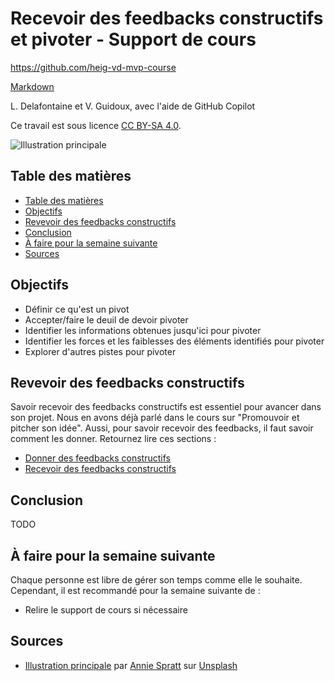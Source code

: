 # Recevoir des feedbacks constructifs et pivoter - Support de cours

<https://github.com/heig-vd-mvp-course>

[Markdown][course-material]

L. Delafontaine et V. Guidoux, avec l'aide de GitHub Copilot

Ce travail est sous licence [CC BY-SA 4.0][license].

![Illustration principale][illustration-principale]

## Table des matières

- [Table des matières](#table-des-matières)
- [Objectifs](#objectifs)
- [Revevoir des feedbacks constructifs](#revevoir-des-feedbacks-constructifs)
- [Conclusion](#conclusion)
- [À faire pour la semaine suivante](#à-faire-pour-la-semaine-suivante)
- [Sources](#sources)

## Objectifs

- Définir ce qu'est un pivot
- Accepter/faire le deuil de devoir pivoter
- Identifier les informations obtenues jusqu'ici pour pivoter
- Identifier les forces et les faiblesses des éléments identifiés pour pivoter
- Explorer d'autres pistes pour pivoter

## Revevoir des feedbacks constructifs

Savoir recevoir des feedbacks constructifs est essentiel pour avancer dans son
projet. Nous en avons déjà parlé dans le cours sur "Promouvoir et pitcher son
idée". Aussi, pour savoir recevoir des feedbacks, il faut savoir comment les
donner. Retournez lire ces sections :

- [Donner des feedbacks constructifs](../../05-cours-promouvoir-et-pitcher-son-idee/02-support-de-cours/README.md#donner-des-feedbacks-constructifs)
- [Recevoir des feedbacks constructifs](../../05-cours-promouvoir-et-pitcher-son-idee/02-support-de-cours/README.md#recevoir-des-feedbacks-constructifs)

<!-- TODO -->

## Conclusion

TODO

## À faire pour la semaine suivante

Chaque personne est libre de gérer son temps comme elle le souhaite. Cependant,
il est recommandé pour la semaine suivante de :

- Relire le support de cours si nécessaire

## Sources

- [Illustration principale][illustration-principale] par
  [Annie Spratt](https://unsplash.com/@anniespratt) sur
  [Unsplash](https://unsplash.com/photos/white-wall-tiles-in-close-up-photography-OZ2BNYfF_xM)

[^example]: Example, [example.com](https://example.com/), 20 février 2025

<!-- URLs -->

[course-material]:
	https://github.com/heig-vd-mvp-course/heig-vd-mvp-course/blob/main/12-cours-recevoir-des-feedbacks-constructifs-et-pivoter/02-support-de-cours/README.md
[license]:
	https://github.com/heig-vd-mvp-course/heig-vd-mvp-course/blob/main/LICENSE.md
[illustration-principale]:
	https://images.unsplash.com/photo-1612538498488-226257115cc4?fit=crop&h=720
